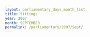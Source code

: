```yaml
---
layout: parliamentary_days_month_list
title: Sittings
year: 2007
month: SEPTEMBER
permalink: /parliamentary/2007/Sept/
---
```


